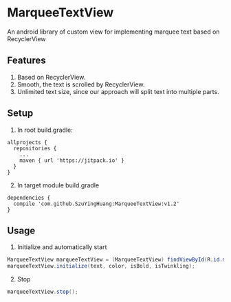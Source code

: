 
# MarqueeTextView
An android library of custom view for implementing marquee text based on RecyclerView

## Features
1. Based on RecyclerView.
2. Smooth, the text is scrolled by RecyclerView.
3. Unlimited text size, since our approach will split text into multiple parts.

## Setup
1.  In root build.gradle:
  ```
  allprojects {
    repositories {
      ...
      maven { url 'https://jitpack.io' }
    }
  }
  ````

2.  In target module build.gradle
  ```
  dependencies {
    compile 'com.github.SzuYingHuang:MarqueeTextView:v1.2'
  }
  ```

## Usage

1. Initialize and automatically start
  ```java
  MarqueeTextView marqueeTextView = (MarqueeTextView) findViewById(R.id.marquee_text_view);
  marqueeTextView.initialize(text, color, isBold, isTwinkling);
  ```

2. Stop
  ```java
  marqueeTextView.stop();
  ```


